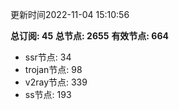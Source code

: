 更新时间2022-11-04 15:10:56

**总订阅: 45**
**总节点: 2655**
**有效节点: 664**
- ssr节点: 34
- trojan节点: 98
- v2ray节点: 339
- ss节点: 193
